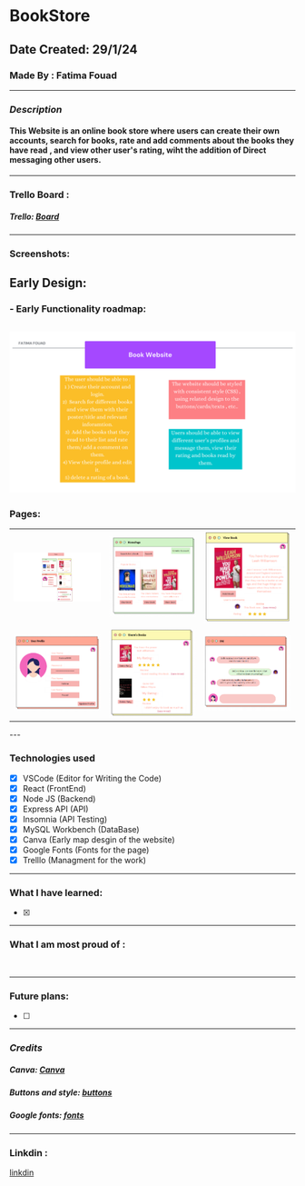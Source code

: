 # BookStore

## Date Created: 29/1/24
### Made By : Fatima Fouad
---
### **_Description_**

#### This Website is an online book store where users can create their own accounts, search for books, rate and add comments about the books they have read , and view other user's rating, wiht the addition of Direct messaging other users.
---
### Trello Board :

##### Trello: [Board](https://trello.com/b/fKRzpkHV)
---
###  Screenshots:
## Early Design:
### - Early Functionality roadmap:
## ![RoadMAp](RoadMap.png)

### Pages:
<table>
  <tr>
    <td><img src="HomePage.png" alt="HomePage" style="width:300px;"></td>
    <td><img src="P1.PNG" alt="PageOne" style="width:300px;"></td>
    <td><img src="P2.PNG" alt="PageTwo" style="width:300px;"></td>
  </tr>
  <tr>
    <td><img src="P3.PNG" alt="PageThree" style="width:300px;"></td>
    <td><img src="P4.PNG" alt="PageFour" style="width:300px;"></td>
    <td><img src="P5.PNG" alt="PageFive" style="width:300px;"></td>
  </tr>
</table>
---

### Technologies used

- [x] VSCode (Editor for Writing the Code)
- [x] React (FrontEnd)
- [x] Node JS (Backend)
- [x] Express API (API)
- [x] Insomnia (API Testing)
- [x] MySQL Workbench (DataBase)
- [x] Canva (Early map desgin of the website)
- [x] Google Fonts (Fonts for the page)
- [x] Trelllo (Managment for the work)

---
### What I have learned:

- [x]
---
### What I am most proud of :

```
  

```
---
### Future plans:

- [ ] 
---
### **_Credits_**

##### Canva: [Canva](https://www.canva.com/)

##### Buttons and style: [buttons](https://uiverse.io/)

##### Google fonts: [fonts](https://fonts.google.com/)

---
### Linkdin :
[linkdin](https://www.linkedin.com/in/fatima-fouad-29626312a)
